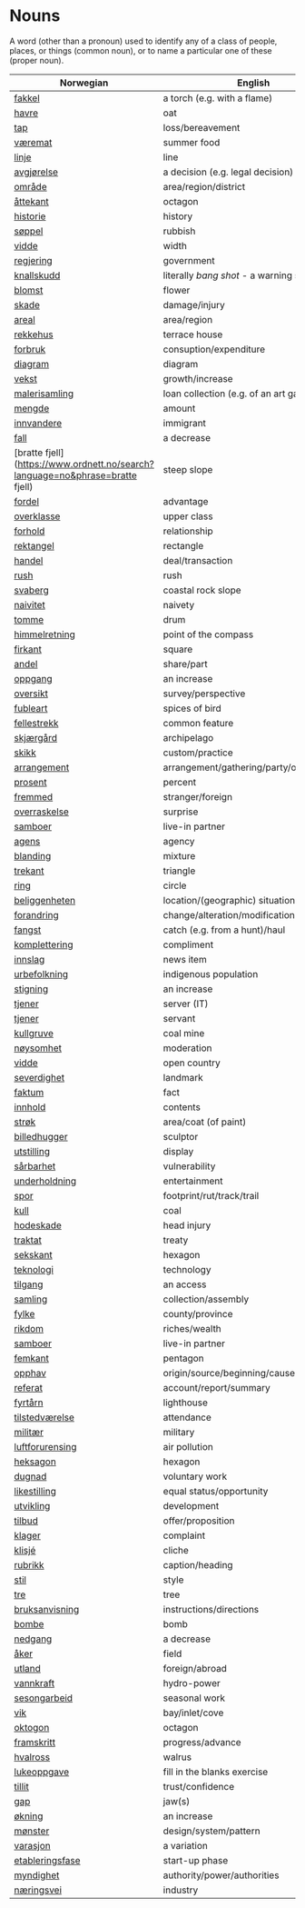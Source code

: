 # Nouns

A word (other than a pronoun) used to identify any of a class of people, places, or things (common noun), or to name a particular one of these (proper noun).

| Norwegian | English | Gender |
| --- | --- | --- |
| [fakkel](https://www.ordnett.no/search?language=no&phrase=fakkel) | a torch (e.g. with a flame) | m |
| [havre](https://www.ordnett.no/search?language=no&phrase=havre) | oat | m |
| [tap](https://www.ordnett.no/search?language=no&phrase=tap) | loss/bereavement | i |
| [væremat](https://www.ordnett.no/search?language=no&phrase=væremat) | summer food | m |
| [linje](https://www.ordnett.no/search?language=no&phrase=linje) | line | m |
| [avgjørelse](https://www.ordnett.no/search?language=no&phrase=avgjørelse) | a decision (e.g. legal decision) | m |
| [område](https://www.ordnett.no/search?language=no&phrase=område) | area/region/district | i |
| [åttekant](https://www.ordnett.no/search?language=no&phrase=åttekant) | octagon | m |
| [historie](https://www.ordnett.no/search?language=no&phrase=historie) | history | m/f |
| [søppel](https://www.ordnett.no/search?language=no&phrase=søppel) | rubbish | i |
| [vidde](https://www.ordnett.no/search?language=no&phrase=vidde) | width | m/f |
| [regjering](https://www.ordnett.no/search?language=no&phrase=regjering) | government | m |
| [knallskudd](https://www.ordnett.no/search?language=no&phrase=knallskudd) | literally _bang shot_ - a warning shot gun | i |
| [blomst](https://www.ordnett.no/search?language=no&phrase=blomst) | flower | m |
| [skade](https://www.ordnett.no/search?language=no&phrase=skade) | damage/injury | m |
| [areal](https://www.ordnett.no/search?language=no&phrase=areal) | area/region | i |
| [rekkehus](https://www.ordnett.no/search?language=no&phrase=rekkehus) | terrace house | i |
| [forbruk](https://www.ordnett.no/search?language=no&phrase=forbruk) | consuption/expenditure | i |
| [diagram](https://www.ordnett.no/search?language=no&phrase=diagram) | diagram | i |
| [vekst](https://www.ordnett.no/search?language=no&phrase=vekst) | growth/increase | m |
| [malerisamling](https://www.ordnett.no/search?language=no&phrase=malerisamling) | loan collection (e.g. of an art gallery) | m |
| [mengde](https://www.ordnett.no/search?language=no&phrase=mengde) | amount | m |
| [innvandere](https://www.ordnett.no/search?language=no&phrase=innvandere) | immigrant | m |
| [fall](https://www.ordnett.no/search?language=no&phrase=fall) | a decrease | i |
| [bratte fjell](https://www.ordnett.no/search?language=no&phrase=bratte fjell) | steep slope | m |
| [fordel](https://www.ordnett.no/search?language=no&phrase=fordel) | advantage | m |
| [overklasse](https://www.ordnett.no/search?language=no&phrase=overklasse) | upper class | m |
| [forhold](https://www.ordnett.no/search?language=no&phrase=forhold) | relationship | i |
| [rektangel](https://www.ordnett.no/search?language=no&phrase=rektangel) | rectangle | i |
| [handel](https://www.ordnett.no/search?language=no&phrase=handel) | deal/transaction | m |
| [rush](https://www.ordnett.no/search?language=no&phrase=rush) | rush | i |
| [svaberg](https://www.ordnett.no/search?language=no&phrase=svaberg) | coastal rock slope | i |
| [naivitet](https://www.ordnett.no/search?language=no&phrase=naivitet) | naivety | m |
| [tomme](https://www.ordnett.no/search?language=no&phrase=tomme) | drum | m |
| [himmelretning](https://www.ordnett.no/search?language=no&phrase=himmelretning) | point of the compass | m |
| [firkant](https://www.ordnett.no/search?language=no&phrase=firkant) | square | m |
| [andel](https://www.ordnett.no/search?language=no&phrase=andel) | share/part | m |
| [oppgang](https://www.ordnett.no/search?language=no&phrase=oppgang) | an increase | m |
| [oversikt](https://www.ordnett.no/search?language=no&phrase=oversikt) | survey/perspective | m |
| [fubleart](https://www.ordnett.no/search?language=no&phrase=fubleart) | spices of bird | m/f |
| [fellestrekk](https://www.ordnett.no/search?language=no&phrase=fellestrekk) | common feature | i |
| [skjærgård](https://www.ordnett.no/search?language=no&phrase=skjærgård) | archipelago | m |
| [skikk](https://www.ordnett.no/search?language=no&phrase=skikk) | custom/practice | m |
| [arrangement](https://www.ordnett.no/search?language=no&phrase=arrangement) | arrangement/gathering/party/organisation | i |
| [prosent](https://www.ordnett.no/search?language=no&phrase=prosent) | percent | m |
| [fremmed](https://www.ordnett.no/search?language=no&phrase=fremmed) | stranger/foreign | m |
| [overraskelse](https://www.ordnett.no/search?language=no&phrase=overraskelse) | surprise | m |
| [samboer](https://www.ordnett.no/search?language=no&phrase=samboer) | live-in partner | m |
| [agens](https://www.ordnett.no/search?language=no&phrase=agens) | agency | m |
| [blanding](https://www.ordnett.no/search?language=no&phrase=blanding) | mixture | m |
| [trekant](https://www.ordnett.no/search?language=no&phrase=trekant) | triangle | m |
| [ring](https://www.ordnett.no/search?language=no&phrase=ring) | circle | m |
| [beliggenheten](https://www.ordnett.no/search?language=no&phrase=beliggenheten) | location/(geographic) situation | m/f |
| [forandring](https://www.ordnett.no/search?language=no&phrase=forandring) | change/alteration/modification | m |
| [fangst](https://www.ordnett.no/search?language=no&phrase=fangst) | catch (e.g. from a hunt)/haul | m |
| [komplettering](https://www.ordnett.no/search?language=no&phrase=komplettering) | compliment | m |
| [innslag](https://www.ordnett.no/search?language=no&phrase=innslag) | news item | i |
| [urbefolkning](https://www.ordnett.no/search?language=no&phrase=urbefolkning) | indigenous population | m |
| [stigning](https://www.ordnett.no/search?language=no&phrase=stigning) | an increase | m |
| [tjener](https://www.ordnett.no/search?language=no&phrase=tjener) | server (IT) | m |
| [tjener](https://www.ordnett.no/search?language=no&phrase=tjener) | servant | m |
| [kullgruve](https://www.ordnett.no/search?language=no&phrase=kullgruve) | coal mine | m |
| [nøysomhet](https://www.ordnett.no/search?language=no&phrase=nøysomhet) | moderation | m |
| [vidde](https://www.ordnett.no/search?language=no&phrase=vidde) | open country | m |
| [severdighet](https://www.ordnett.no/search?language=no&phrase=severdighet) | landmark | m |
| [faktum](https://www.ordnett.no/search?language=no&phrase=faktum) | fact | i |
| [innhold](https://www.ordnett.no/search?language=no&phrase=innhold) | contents | i |
| [strøk](https://www.ordnett.no/search?language=no&phrase=strøk) | area/coat (of paint) | i |
| [billedhugger](https://www.ordnett.no/search?language=no&phrase=billedhugger) | sculptor | m |
| [utstilling](https://www.ordnett.no/search?language=no&phrase=utstilling) | display | m |
| [sårbarhet](https://www.ordnett.no/search?language=no&phrase=sårbarhet) | vulnerability | m |
| [underholdning](https://www.ordnett.no/search?language=no&phrase=underholdning) | entertainment | m |
| [spor](https://www.ordnett.no/search?language=no&phrase=spor) | footprint/rut/track/trail | i |
| [kull](https://www.ordnett.no/search?language=no&phrase=kull) | coal | i |
| [hodeskade](https://www.ordnett.no/search?language=no&phrase=hodeskade) | head injury | m |
| [traktat](https://www.ordnett.no/search?language=no&phrase=traktat) | treaty | m |
| [sekskant](https://www.ordnett.no/search?language=no&phrase=sekskant) | hexagon | m |
| [teknologi](https://www.ordnett.no/search?language=no&phrase=teknologi) | technology | m |
| [tilgang](https://www.ordnett.no/search?language=no&phrase=tilgang) | an access | i |
| [samling](https://www.ordnett.no/search?language=no&phrase=samling) | collection/assembly | m |
| [fylke](https://www.ordnett.no/search?language=no&phrase=fylke) | county/province | i |
| [rikdom](https://www.ordnett.no/search?language=no&phrase=rikdom) | riches/wealth | m |
| [samboer](https://www.ordnett.no/search?language=no&phrase=samboer) | live-in partner | m |
| [femkant](https://www.ordnett.no/search?language=no&phrase=femkant) | pentagon | m |
| [opphav](https://www.ordnett.no/search?language=no&phrase=opphav) | origin/source/beginning/cause | i |
| [referat](https://www.ordnett.no/search?language=no&phrase=referat) | account/report/summary | i |
| [fyrtårn](https://www.ordnett.no/search?language=no&phrase=fyrtårn) | lighthouse | i |
| [tilstedværelse](https://www.ordnett.no/search?language=no&phrase=tilstedværelse) | attendance | i |
| [militær](https://www.ordnett.no/search?language=no&phrase=militær) | military | m |
| [luftforurensing](https://www.ordnett.no/search?language=no&phrase=luftforurensing) | air pollution | m |
| [heksagon](https://www.ordnett.no/search?language=no&phrase=heksagon) | hexagon | m |
| [dugnad](https://www.ordnett.no/search?language=no&phrase=dugnad) | voluntary work | m |
| [likestilling](https://www.ordnett.no/search?language=no&phrase=likestilling) | equal status/opportunity | m |
| [utvikling](https://www.ordnett.no/search?language=no&phrase=utvikling) | development | m |
| [tilbud](https://www.ordnett.no/search?language=no&phrase=tilbud) | offer/proposition | i |
| [klager](https://www.ordnett.no/search?language=no&phrase=klager) | complaint | m |
| [klisjé](https://www.ordnett.no/search?language=no&phrase=klisjé) | cliche | m |
| [rubrikk](https://www.ordnett.no/search?language=no&phrase=rubrikk) | caption/heading | m |
| [stil](https://www.ordnett.no/search?language=no&phrase=stil) | style | m |
| [tre](https://www.ordnett.no/search?language=no&phrase=tre) | tree | i |
| [bruksanvisning](https://www.ordnett.no/search?language=no&phrase=bruksanvisning) | instructions/directions | m |
| [bombe](https://www.ordnett.no/search?language=no&phrase=bombe) | bomb | m |
| [nedgang](https://www.ordnett.no/search?language=no&phrase=nedgang) | a decrease | m |
| [åker](https://www.ordnett.no/search?language=no&phrase=åker) | field | m |
| [utland](https://www.ordnett.no/search?language=no&phrase=utland) | foreign/abroad | m |
| [vannkraft](https://www.ordnett.no/search?language=no&phrase=vannkraft) | hydro-power | m |
| [sesongarbeid](https://www.ordnett.no/search?language=no&phrase=sesongarbeid) | seasonal work | i |
| [vik](https://www.ordnett.no/search?language=no&phrase=vik) | bay/inlet/cove | m |
| [oktogon](https://www.ordnett.no/search?language=no&phrase=oktogon) | octagon | m |
| [framskritt](https://www.ordnett.no/search?language=no&phrase=framskritt) | progress/advance | i |
| [hvalross](https://www.ordnett.no/search?language=no&phrase=hvalross) | walrus | m |
| [lukeoppgave](https://www.ordnett.no/search?language=no&phrase=lukeoppgave) | fill in the blanks exercise | m |
| [tillit](https://www.ordnett.no/search?language=no&phrase=tillit) | trust/confidence | m |
| [gap](https://www.ordnett.no/search?language=no&phrase=gap) | jaw(s) | m |
| [økning](https://www.ordnett.no/search?language=no&phrase=økning) | an increase | m |
| [mønster](https://www.ordnett.no/search?language=no&phrase=mønster) | design/system/pattern | i |
| [varasjon](https://www.ordnett.no/search?language=no&phrase=varasjon) | a variation | m |
| [etableringsfase](https://www.ordnett.no/search?language=no&phrase=etableringsfase) | start-up phase | m |
| [myndighet](https://www.ordnett.no/search?language=no&phrase=myndighet) | authority/power/authorities | m |
| [næringsvei](https://www.ordnett.no/search?language=no&phrase=næringsvei) | industry | m |

